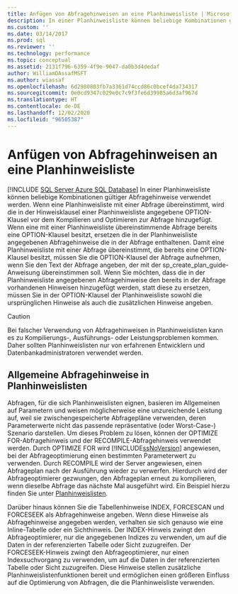 ```yaml
---
title: Anfügen von Abfragehinweisen an eine Planhinweisliste | Microsoft-Dokumentation
description: In einer Planhinweisliste können beliebige Kombinationen gültiger Abfragehinweise verwendet werden. Informationen zum Anfügen von Hinweisen an eine Planhinweisliste in SQL Server.
ms.custom: ''
ms.date: 03/14/2017
ms.prod: sql
ms.reviewer: ''
ms.technology: performance
ms.topic: conceptual
ms.assetid: 2131f796-6359-4f9e-9047-da0b3d4dedaf
author: WilliamDAssafMSFT
ms.author: wiassaf
ms.openlocfilehash: 6d2980803fb7a3361d74ccd86c0bcef4da734317
ms.sourcegitcommit: 0e0cd9347c029e0c7c9f3fe6d39985a6d3af967d
ms.translationtype: HT
ms.contentlocale: de-DE
ms.lasthandoff: 12/02/2020
ms.locfileid: "96505387"
---
```

# <a name="attach-query-hints-to-a-plan-guide"></a>Anfügen von Abfragehinweisen an eine Planhinweisliste
[!INCLUDE [SQL Server Azure SQL Database](../../includes/applies-to-version/sql-asdb.md)]
  In einer Planhinweisliste können beliebige Kombinationen gültiger Abfragehinweise verwendet werden. Wenn eine Planhinweisliste mit einer Abfrage übereinstimmt, wird die in der Hinweisklausel einer Planhinweisliste angegebene OPTION-Klausel vor dem Kompilieren und Optimieren zur Abfrage hinzugefügt. Wenn eine mit einer Planhinweisliste übereinstimmende Abfrage bereits eine OPTION-Klausel besitzt, ersetzen die in der Planhinweisliste angegebenen Abfragehinweise die in der Abfrage enthaltenen. Damit eine Planhinweisliste mit einer Abfrage übereinstimmt, die bereits eine OPTION-Klausel besitzt, müssen Sie die OPTION-Klausel der Abfrage aufnehmen, wenn Sie den Text der Abfrage angeben, der mit der sp_create_plan_guide-Anweisung übereinstimmen soll. Wenn Sie möchten, dass die in der Planhinweisliste angegebenen Abfragehinweise den bereits in der Abfrage vorhandenen Hinweisen hinzugefügt werden, statt diese zu ersetzen, müssen Sie in der OPTION-Klausel der Planhinweisliste sowohl die ursprünglichen Hinweise als auch die zusätzlichen Hinweise angeben.  
  
> [!CAUTION]  
>  Bei falscher Verwendung von Abfragehinweisen in Planhinweislisten kann es zu Kompilierungs-, Ausführungs- oder Leistungsproblemen kommen. Daher sollten Planhinweislisten nur von erfahrenen Entwicklern und Datenbankadministratoren verwendet werden.  
  
## <a name="common-query-hints-used-in-plan-guides"></a>Allgemeine Abfragehinweise in Planhinweislisten  
 Abfragen, für die sich Planhinweislisten eignen, basieren im Allgemeinen auf Parametern und weisen möglicherweise eine unzureichende Leistung auf, weil sie zwischengespeicherte Abfragepläne verwenden, deren Parameterwerte nicht das passende repräsentative (oder Worst-Case-) Szenario darstellen. Um dieses Problem zu lösen, können der OPTIMIZE FOR-Abfragehinweis und der RECOMPILE-Abfragehinweis verwendet werden. Durch OPTIMIZE FOR wird [!INCLUDE[ssNoVersion](../../includes/ssnoversion-md.md)] angewiesen, bei der Abfrageoptimierung einen bestimmten Parameterwert zu verwenden. Durch RECOMPILE wird der Server angewiesen, einen Abfrageplan nach der Ausführung wieder zu verwerfen. Hierdurch wird der Abfrageoptimierer gezwungen, den Abfrageplan erneut zu kompilieren, wenn dieselbe Abfrage das nächste Mal ausgeführt wird. Ein Beispiel hierzu finden Sie unter [Planhinweislisten](../../relational-databases/performance/plan-guides.md).  
  
 Darüber hinaus können Sie die Tabellenhinweise INDEX, FORCESCAN und FORCESEEK als Abfragehinweise angeben. Wenn diese Hinweise als Abfragehinweise angegeben werden, verhalten sie sich genauso wie eine Inline-Tabelle oder ein Sichthinweis. Der INDEX-Hinweis zwingt den Abfrageoptimierer, nur die angegebenen Indizes zu verwenden, um auf die Daten in der referenzierten Tabelle oder Sicht zuzugreifen. Der FORCESEEK-Hinweis zwingt den Abfrageoptimierer, nur einen Indexsuchvorgang zu verwenden, um auf die Daten in der referenzierten Tabelle oder Sicht zuzugreifen. Diese Hinweise stellen zusätzliche Planhinweislistenfunktionen bereit und ermöglichen einen größeren Einfluss auf die Optimierung von Abfragen, die die Planhinweisliste verwenden.  
  
  
